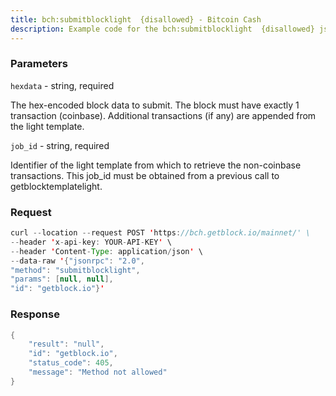 ```yaml
---
title: bch:submitblocklight  {disallowed} - Bitcoin Cash
description: Example code for the bch:submitblocklight  {disallowed} json-rpc method. Сomplete guide on how to use bch:submitblocklight  {disallowed} json-rpc in GetBlock.io Web3 documentation.
---
```


### Parameters


`hexdata` - string, required

The hex-encoded block data to submit. The block must have exactly 1
transaction (coinbase). Additional transactions (if any) are appended
from the light template.

`job_id` - string, required

Identifier of the light template from which to retrieve the non-coinbase
transactions. This job_id must be obtained from a previous call to
getblocktemplatelight.

### Request

``` java
curl --location --request POST 'https://bch.getblock.io/mainnet/' \
--header 'x-api-key: YOUR-API-KEY' \
--header 'Content-Type: application/json' \
--data-raw '{"jsonrpc": "2.0",
"method": "submitblocklight",
"params": [null, null],
"id": "getblock.io"}'
```

###  Response

``` java
{
    "result": "null",
    "id": "getblock.io",
    "status_code": 405,
    "message": "Method not allowed"
}
```

